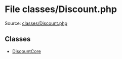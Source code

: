 File classes/Discount.php
=========

Source: [classes/Discount.php](https://github.com/PrestaShop/PrestaShop/blob/1.6.0.7/classes/Discount.php)


Classes
-------

* [DiscountCore](class.DiscountCore.md)

